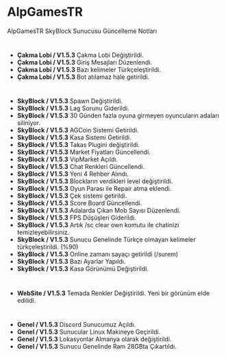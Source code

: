 # AlpGamesTR
AlpGamesTR SkyBlock Sunucusu Güncelleme Notları
#
#
- __Çakma Lobi / V1.5.3__ Çakma Lobi Değiştirildi.
- __Çakma Lobi / V1.5.3__ Giriş Mesajları Düzenlendi.
- __Çakma Lobi / V1.5.3__ Bazı kelimeler Türkçeleştirildi.
- __Çakma Lobi / V1.5.3__ Bot atılamaz hale getirildi.
#
#
- __SkyBlock / V1.5.3__ Spawn Değiştirildi.
- __SkyBlock / V1.5.3__ Lag Sorunu Giderildi.
- __SkyBlock / V1.5.3__ 30 Günden fazla oyuna girmeyen oyuncuların adaları siliniyor.
- __SkyBlock / V1.5.3__ AGCoin Sistemi Getirildi.
- __SkyBlock / V1.5.3__ Kasa Sistemi Getirildi.
- __SkyBlock / V1.5.3__ Takas Plugini değiştirildi.
- __SkyBlock / V1.5.3__ Market Fiyatları Güncellendi.
- __SkyBlock / V1.5.3__ VipMarket Açıldı.
- __SkyBlock / V1.5.3__ Chat Renkleri Güncellendi.
- __SkyBlock / V1.5.3__ Yeni 4 Rehber Alındı.
- __SkyBlock / V1.5.3__ Blockların verdikleri level değiştirildi.
- __SkyBlock / V1.5.3__ Oyun Parası ile Repair atma eklendi.
- __SkyBlock / V1.5.3__ Çek sistemi getirildi.
- __SkyBlock / V1.5.3__ Score Board Güncellendi.
- __SkyBlock / V1.5.3__ Adalarda Çıkan Mob Sayısı Düzenlendi.
- __SkyBlock / V1.5.3__ FPS Düşüşleri Giderildi.
- __SkyBlock / V1.5.3__ Artık /sc clear own komutu ile chatinizi temizleyebilirsiniz.
- __SkyBlock / V1.5.3__ Sunucu Genelinde Türkçe olmayan kelimeler türkçeleştirildi. (%90)
- __SkyBlock / V1.5.3__ Online zamanı sayaçı getirildi (/surem)
- __SkyBlock / V1.5.3__ Bazı Ayarlar Yapıldı.
- __SkyBlock / V1.5.3__ Kasa Görünümü Değiştirildi.
#
#
- __WebSite / V1.5.3__ Temada Renkler Değiştirildi. Yeni bir görünüm elde edilidi.
#
#
- __Genel / V1.5.3__ Discord Sunucumuz Açıldı.
- __Genel / V1.5.3__ Sunucular Linux Makineye Geçirildi.
- __Genel / V1.5.3__ Lokasyonlar Almanya olarak değiştirildi.
- __Genel / V1.5.3__ Sunucu Genelinde Ram 28GBta Çıkartıldı.

